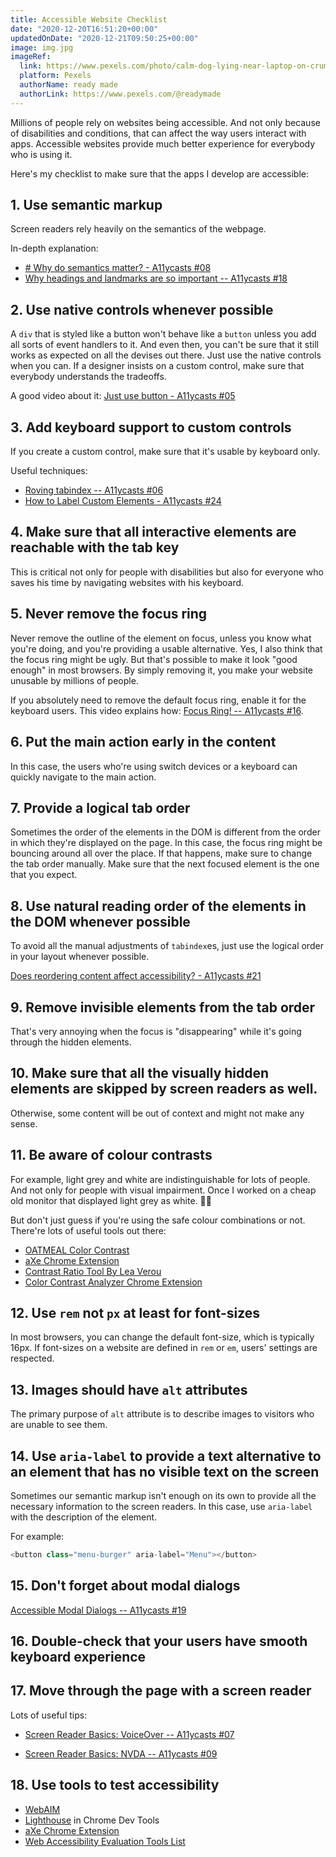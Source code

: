 ```yaml
---
title: Accessible Website Checklist
date: "2020-12-20T16:51:20+00:00"
updatedOnDate: "2020-12-21T09:50:25+00:00"
image: img.jpg
imageRef:
  link: https://www.pexels.com/photo/calm-dog-lying-near-laptop-on-crumpled-blanket-on-bed-4297813/
  platform: Pexels
  authorName: ready made
  authorLink: https://www.pexels.com/@readymade
---
```


Millions of people rely on websites being accessible. And not only because of disabilities and conditions, that can affect the way users interact with apps. Accessible websites provide much better experience for everybody who is using it.

Here's my checklist to make sure that the apps I develop are accessible:

## 1. Use semantic markup

Screen readers rely heavily on the semantics of the webpage.

In-depth explanation:

- [# Why do semantics matter? - A11ycasts #08](https://www.youtube.com/watch?v=g2tzEil5TL0&list=PLNYkxOF6rcICWx0C9LVWWVqvHlYJyqw7g)
- [Why headings and landmarks are so important -- A11ycasts #18](https://www.youtube.com/watch?v=vAAzdi1xuUY&list=PLNYkxOF6rcICWx0C9LVWWVqvHlYJyqw7g)

## 2. Use native controls whenever possible

A `div` that is styled like a button won't behave like a `button` unless you add all sorts of event handlers to it. And even then, you can't be sure that it still works as expected on all the devises out there. Just use the native controls when you can. If a designer insists on a custom control, make sure that everybody understands the tradeoffs.

A good video about it: [Just use button - A11ycasts #05](https://www.youtube.com/watch?v=CZGqnp06DnI&list=PLNYkxOF6rcICWx0C9LVWWVqvHlYJyqw7g)

## 3. Add keyboard support to custom controls

If you create a custom control, make sure that it's usable by keyboard only.

Useful techniques:

- [Roving tabindex -- A11ycasts #06](https://www.youtube.com/watch?v=uCIC2LNt0bk&list=PLNYkxOF6rcICWx0C9LVWWVqvHlYJyqw7g)
- [How to Label Custom Elements - A11ycasts #24](https://www.youtube.com/watch?v=7a6bLXw2lqQ&list=PLNYkxOF6rcICWx0C9LVWWVqvHlYJyqw7g)

## 4. Make sure that all interactive elements are reachable with the tab key

This is critical not only for people with disabilities but also for everyone who saves his time by navigating websites with his keyboard.

## 5. Never remove the focus ring

Never remove the outline of the element on focus, unless you know what you're doing, and you're providing a usable alternative. Yes, I also think that the focus ring might be ugly. But that's possible to make it look "good enough" in most browsers. By simply removing it, you make your website unusable by millions of people.

If you absolutely need to remove the default focus ring, enable it for the keyboard users. This video explains how: [Focus Ring! -- A11ycasts #16](https://www.youtube.com/watch?v=ilj2P5-5CjI&list=PLNYkxOF6rcICWx0C9LVWWVqvHlYJyqw7g&index=16).

## 6. Put the main action early in the content

In this case, the users who're using switch devices or a keyboard can quickly navigate to the main action.

## 7. Provide a logical tab order

Sometimes the order of the elements in the DOM is different from the order in which they're displayed on the page. In this case, the focus ring might be bouncing around all over the place. If that happens, make sure to change the tab order manually. Make sure that the next focused element is the one that you expect.

## 8. Use natural reading order of the elements in the DOM whenever possible

To avoid all the manual adjustments of `tabindex`es, just use the logical order in your layout whenever possible.

[Does reordering content affect accessibility? - A11ycasts #21](https://www.youtube.com/watch?v=8MAvH6vYbDo&list=PLNYkxOF6rcICWx0C9LVWWVqvHlYJyqw7g)

## 9. Remove invisible elements from the tab order

That's very annoying when the focus is "disappearing" while it's going through the hidden elements.

## 10. Make sure that all the visually hidden elements are skipped by screen readers as well.

Otherwise, some content will be out of context and might not make any sense.

## 11. Be aware of colour contrasts

For example, light grey and white are indistinguishable for lots of people. And not only for people with visual impairment. Once I worked on a cheap old monitor that displayed light grey as white. 🤷‍♀️

But don't just guess if you're using the safe colour combinations or not. There're lots of useful tools out there:

- [OATMEAL Color Contrast](https://ebay.gitbook.io/oatmeal/color-contrast/)
- [aXe Chrome Extension](https://chrome.google.com/webstore/detail/axe-web-accessibility-tes/lhdoppojpmngadmnindnejefpokejbdd)
- [Contrast Ratio Tool By Lea Verou](https://contrast-ratio.com/)
- [Color Contrast Analyzer Chrome Extension](https://chrome.google.com/webstore/detail/color-contrast-analyzer/dagdlcijhfbmgkjokkjicnnfimlebcll)

## 12. Use `rem` not `px` at least for font-sizes

In most browsers, you can change the default font-size, which is typically 16px. If font-sizes on a website are defined in `rem` or `em`, users' settings are respected.

## 13. Images should have `alt` attributes

The primary purpose of `alt` attribute is to describe images to visitors who are unable to see them.

## 14. Use `aria-label` to provide a text alternative to an element that has no visible text on the screen

Sometimes our semantic markup isn't enough on its own to provide all the necessary information to the screen readers. In this case, use `aria-label` with the description of the element.

For example:

```javascript
<button class="menu-burger" aria-label="Menu"></button>
```

## 15. Don't forget about modal dialogs

[Accessible Modal Dialogs -- A11ycasts #19](https://www.youtube.com/watch?v=JS68faEUduk&list=PLNYkxOF6rcICWx0C9LVWWVqvHlYJyqw7g&index=19)

## 16. Double-check that your users have smooth keyboard experience

## 17. Move through the page with a screen reader

Lots of useful tips:

- [Screen Reader Basics: VoiceOver -- A11ycasts #07](https://www.youtube.com/watch?v=5R-6WvAihms&list=PLNYkxOF6rcICWx0C9LVWWVqvHlYJyqw7g&index=7)

- [Screen Reader Basics: NVDA -- A11ycasts #09](https://www.youtube.com/watch?v=Jao3s_CwdRU&list=PLNYkxOF6rcICWx0C9LVWWVqvHlYJyqw7g&index=9)

## 18. Use tools to test accessibility

- [WebAIM](https://webaim.org/)
- [Lighthouse](https://developers.google.com/web/tools/lighthouse) in Chrome Dev Tools
- [aXe Chrome Extension](https://chrome.google.com/webstore/detail/axe-web-accessibility-tes/lhdoppojpmngadmnindnejefpokejbdd)
- [Web Accessibility Evaluation Tools List](https://www.w3.org/WAI/ER/tools/?q=bitv-german-government-standard)
